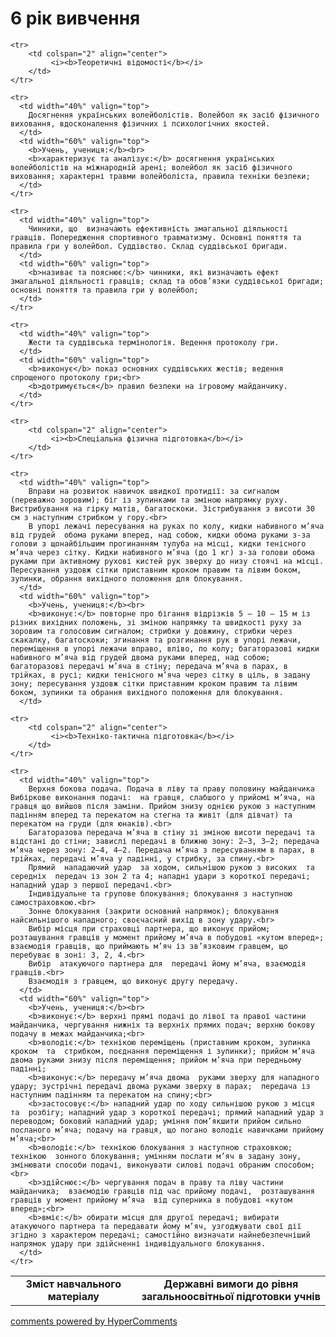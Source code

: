 <div id="hypercomments_widget" class="js-hypercomments-widget invisible"></div>

6 рік вивчення
=============================

<table>
  <body>
    <tr>
      <td width="40%" align="center">
        <b>Зміст навчального матеріалу</b>
      </td>
      <td width="60%" align="center" valign="top">
        <b>Державні вимоги до рівня загальноосвітньої підготовки учнів</b>
      </td>
    </tr>

    <tr>
    	<td colspan="2" align="center">
    		 <i><b>Теоретичні відомості</b></i>
    	</td>
    </tr>

    <tr>
      <td width="40%" valign="top">
        Досягнення українських волейболістів. Волейбол як засіб фізичного виховання, вдосконалення фізичних і психологічних якостей.
      </td>
      <td width="60%" valign="top">
        <b>Учень, учениця:</b><br>
        <b>характеризує та аналізує:</b> досягнення українських волейболістів на міжнародній арені; волейбол як засіб фізичного виховання; характерні травми волейболіста, правила техніки безпеки;
      </td>
    </tr>

    <tr>
      <td width="40%" valign="top">
       	Чинники, що  визначають ефективність змагальної діяльності гравців. Попередження спортивного травматизму. Основні поняття та правила гри у волейбол. Суддівство. Склад суддівської бригади.
      </td>
      <td width="60%" valign="top">
        <b>називає та пояснює:</b> чинники, які визначають ефект змагальної діяльності гравців; склад та обов’язки суддівської бригади; основні поняття та правила гри у волейбол;
      </td>
    </tr>

    <tr>
      <td width="40%" valign="top">
       	Жести та суддівська термінологія. Ведення протоколу гри.
      </td>
      <td width="60%" valign="top">
        <b>виконує</b> показ основних суддівських жестів; ведення спрощеного протоколу гри;<br>
        <b>дотримується</b> правил безпеки на ігровому майданчику.
      </td>
    </tr>

    <tr>
    	<td colspan="2" align="center">
    		 <i><b>Спеціальна фізична підготовка</b></i>
    	</td>
    </tr>

    <tr>
      <td width="40%" valign="top">
        Вправи на розвиток навичок швидкої протидії: за сигналом (переважно зоровим); біг із зупинками та зміною напрямку руху. Вистрибування на гірку матів, багатоскоки. Зістрибування з висоти 30 см з наступним стрибком у гору.<br>
        В упорі лежачі пересування на руках по колу, кидки набивного м’яча від грудей  обома руками вперед, над собою, кидки обома руками з-за голови з щонайбільшим прогинанням тулуба на місці, кидки тенісного м’яча через сітку. Кидки набивного м’яча (до 1 кг) з-за голови обома руками при активному рухові кистей рук зверху до низу стоячі на місці. Пересування уздовж сітки приставним кроком правим та лівим боком, зупинки, обрання вихідного положення для блокування. 
      </td>
      <td width="60%" valign="top">
        <b>Учень, учениця:</b><br>
        <b>виконує:</b> повторне про бігання відрізків 5 – 10 – 15 м із різних вихідних положень, зі зміною напрямку та швидкості руху за зоровим та голосовим сигналом; стрибки у довжину, стрибки через скакалку, багатоскоки; згинання та розгинання рук в упорі лежачи, переміщення в упорі лежачи вправо, вліво, по колу; багаторазові кидки набивного м’яча від грудей двома руками вперед, над собою; багаторазові передачі м’яча в стіну; передача м’яча в парах, в трійках, в русі; кидки тенісного м’яча через сітку в ціль, в задану зону; пересування уздовж сітки приставним кроком правим та лівим боком, зупинки та обрання вихідного положення для блокування.
      </td>

    <tr>
    	<td colspan="2" align="center">
    		 <i><b>Техніко-тактична підготовка</b></i>
    	</td>
    </tr>

    <tr>
      <td width="40%" valign="top">
        Верхня бокова подача. Подача в ліву та праву половину майданчика Вибіркове виконання подачі:  на гравця, слабшого у прийомі м’яча, на гравця що вийшов після заміни. Прийом знизу однією рукою з наступним падінням вперед та перекатом на стегна та живіт (для дівчат) та перекатом на груди (для юнаків).<br>
        Багаторазова передача м’яча в стіну зі зміною висоти передачі та відстані до стіни; завислі передачі в ближню зону: 2–3, 3–2; передача м’яча через зону: 2–4, 4–2. Передача м’яча з пересуванням в парах, в трійках, передачі м’яча у падінні, у стрибку, за спину.<br>
        Прямий  нападаючий удар  за ходом, сильнішою рукою з високих  та середніх  передач із зон 2 та 4; нападні удари з короткої передачі; нападний удар з першої передачі.<br>
        Індивідуальне та групове блокування; блокування з наступною самостраховкою.<br>
        Зонне блокування (закрити основний напрямок); блокування найсильнішого нападного; своєчасний вихід в зону удару.<br>
        Вибір місця при страховці партнера, що виконує прийом; розташування гравців у момент прийому м’яча в побудові «кутом вперед»; взаємодія гравців, що приймають м’яч із зв’язковим гравцем, що перебуває в зоні: 3, 2, 4.<br>
        Вибір  атакуючого партнера для  передачі йому м’яча, взаємодія гравців.<br>
        Взаємодія з гравцем, що виконує другу передачу.
      </td>
      <td width="60%" valign="top">
        <b>Учень, учениця:</b><br>
        <b>виконує:</b> верхні прямі подачі до лівої та правої частини майданчика, чергування нижніх та верхніх прямих подач; верхню бокову подачу в межах майданчика;<br>
		<b>володіє:</b> технікою переміщень (приставним кроком, зупинка кроком  та  стрибком, поєднання переміщення і зупинки); прийом м’яча двома руками знизу після переміщення; прийом м’яча при передньому падінні;
		<b>виконує:</b> передачу м’яча двома  руками зверху для нападного удару; зустрічні передачі двома руками зверху в парах;  передача із наступним падінням та перекатом на спину;<br>
		<b>застосовує:</b> нападний удар по ходу сильнішою рукою з місця та  розбігу; нападний удар з короткої передачі; прямий нападний удар з переводом; боковий нападний удар; уміння пом’якшити прийом сильно посланого м’яча; подачу на гравця, що погано володіє навичками прийому м’яча;<br>
		<b>володіє:</b> технікою блокування з наступною страховкою; технікою  зонного блокування; умінням послати м’яч в задану зону, змінювати способи подачі, виконувати силові подачі обраним способом;<br>
		<b>здійснює:</b> чергування подач в праву та ліву частини майданчика;  взаємодію гравців під час прийому подачі,  розташування гравців у момент прийому м’яча  від суперника в побудові «кутом вперед»;<br>
		<b>вміє:</b> обирати місця для другої передачі; вибирати атакуючого партнера та передавати йому м’яч, узгоджувати свої дії згідно з характером передачі; самостійно визначати найнебезпечніший напрямок удару при здійсненні індивідуального блокування.
      </td>
    </tr>
  </body>
</table>

<div class="js-hypercomments-container">
    <a href="http://hypercomments.com" class="hc-link" title="comments widget">comments powered by HyperComments</a>
</div>